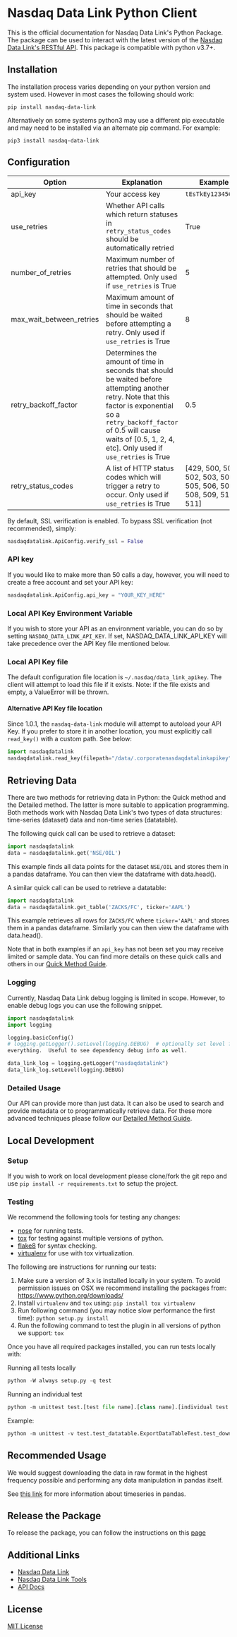 # Nasdaq Data Link Python Client

This is the official documentation for Nasdaq Data Link's Python Package. The package can be used to interact with the latest version of the [Nasdaq Data Link's RESTful API](https://docs.data.nasdaq.com/docs). This package is compatible with python v3.7+.

## Installation

The installation process varies depending on your python version and system used. However in most cases the following should work:

```shell
pip install nasdaq-data-link
```

Alternatively on some systems python3 may use a different pip executable and may need to be installed via an alternate pip command. For example:

```shell
pip3 install nasdaq-data-link
```

## Configuration

| Option | Explanation | Example |
|---|---|---|
| api_key | Your access key | `tEsTkEy123456789` | Used to identify who you are and provide full access. |
| use_retries | Whether API calls which return statuses in `retry_status_codes` should be automatically retried | True
| number_of_retries | Maximum number of retries that should be attempted. Only used if `use_retries` is True | 5
| max_wait_between_retries | Maximum amount of time in seconds that should be waited before attempting a retry. Only used if `use_retries` is True | 8
| retry_backoff_factor | Determines the amount of time in seconds that should be waited before attempting another retry. Note that this factor is exponential so a `retry_backoff_factor` of 0.5 will cause waits of [0.5, 1, 2, 4, etc]. Only used if `use_retries` is True | 0.5
| retry_status_codes | A list of HTTP status codes which will trigger a retry to occur. Only used if `use_retries` is True| [429, 500, 501, 502, 503, 504, 505, 506, 507, 508, 509, 510, 511]

By default, SSL verification is enabled. To bypass SSL verification (not recommended), simply:

```python
nasdaqdatalink.ApiConfig.verify_ssl = False
```

### API key

If you would like to make more than 50 calls a day, however, you will need to create a free account and set your API key:

```python
nasdaqdatalink.ApiConfig.api_key = "YOUR_KEY_HERE"
```

### Local API Key Environment Variable

If you wish to store your API as an environment variable, you can do so by setting `NASDAQ_DATA_LINK_API_KEY`.  If set, NASDAQ_DATA_LINK_API_KEY will take precedence over the API Key file mentioned below.

### Local API Key file

The default configuration file location is `~/.nasdaq/data_link_apikey`.  The
client will attempt to load this file if it exists.  Note: if the file exists
and empty, a ValueError will be thrown.

#### Alternative API Key file location

Since 1.0.1, the `nasdaq-data-link` module will attempt to autoload your API Key. If you prefer to store it in another location, you must
explicitly call `read_key()` with a custom path.  See below:

```python
import nasdaqdatalink
nasdaqdatalink.read_key(filepath="/data/.corporatenasdaqdatalinkapikey")
```

## Retrieving Data

There are two methods for retrieving data in Python: the Quick method and the Detailed method. The latter is more suitable to application programming. Both methods work with Nasdaq Data Link's two types of data structures: time-series (dataset) data and non-time series (datatable).

The following quick call can be used to retrieve a dataset:

```python
import nasdaqdatalink
data = nasdaqdatalink.get('NSE/OIL')
```

This example finds all data points for the dataset `NSE/OIL` and stores them in a pandas dataframe. You can then view the dataframe with data.head().

A similar quick call can be used to retrieve a datatable:

```python
import nasdaqdatalink
data = nasdaqdatalink.get_table('ZACKS/FC', ticker='AAPL')
```

This example retrieves all rows for `ZACKS/FC` where `ticker='AAPL'` and stores them in a pandas dataframe. Similarly you can then view the dataframe with data.head().

Note that in both examples if an `api_key` has not been set you may receive limited or sample data. You can find more details on these quick calls and others in our [Quick Method Guide](./FOR_ANALYSTS.md).

### Logging

Currently, Nasdaq Data Link debug logging is limited in scope.  However, to enable debug
logs you can use the following snippet.

```python
import nasdaqdatalink
import logging

logging.basicConfig()
# logging.getLogger().setLevel(logging.DEBUG)  # optionally set level for
everything.  Useful to see dependency debug info as well.

data_link_log = logging.getLogger("nasdaqdatalink")
data_link_log.setLevel(logging.DEBUG)
```

### Detailed Usage

Our API can provide more than just data. It can also be used to search and provide metadata or to programmatically retrieve data. For these more advanced techniques please follow our [Detailed Method Guide](./FOR_DEVELOPERS.md).

## Local Development

### Setup

If you wish to work on local development please clone/fork the git repo and use `pip install -r requirements.txt` to setup the project.

### Testing

We recommend the following tools for testing any changes:

* [nose](https://nose.readthedocs.org/en/latest/) for running tests.
* [tox](https://pypi.python.org/pypi/tox) for testing against multiple versions of python.
* [flake8](https://flake8.readthedocs.org/en/latest/) for syntax checking.
* [virtualenv](https://virtualenv.pypa.io/en/latest/) for use with tox virtualization.

The following are instructions for running our tests:

1. Make sure a version of 3.x is installed locally in your system. To avoid permission issues on OSX we recommend installing the packages from: https://www.python.org/downloads/
2. Install `virtualenv` and `tox` using:
    `pip install tox virtualenv`
3. Run following command (you may notice slow performance the first time):
    `python setup.py install`
4. Run the following command to test the plugin in all versions of python we support:
    `tox`

Once you have all required packages installed, you can run tests locally with:

Running all tests locally

```python
python -W always setup.py -q test
```

Running an individual test

```python
python -m unittest test.[test file name].[class name].[individual test name]`
```

Example:

```python
python -m unittest -v test.test_datatable.ExportDataTableTest.test_download_get_file_info
```

## Recommended Usage

We would suggest downloading the data in raw format in the highest frequency possible and performing any data manipulation
in pandas itself.

See [this link](http://pandas.pydata.org/pandas-docs/dev/timeseries.html) for more information about timeseries in pandas.

## Release the Package

To release the package, you can follow the instructions on this [page](https://packaging.python.org/tutorials/packaging-projects/#packaging-python-projects)

## Additional Links

* [Nasdaq Data Link](https://data.nasdaq.com)
* [Nasdaq Data Link Tools](https://data.nasdaq.com/tools/full-list)
* [API Docs](https://docs.data.nasdaq.com/docs)

## License

[MIT License](http://opensource.org/licenses/MIT)
